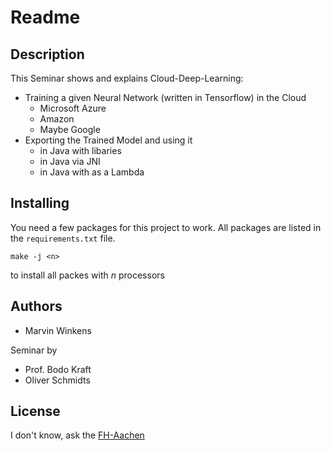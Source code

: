 # Readme



## Description

This Seminar shows and explains Cloud-Deep-Learning:
- Training a given Neural Network (written in Tensorflow) in the Cloud
    - Microsoft Azure
    - Amazon
    - Maybe Google
- Exporting the Trained Model and using it
    - in Java with libaries
    - in Java via JNI
    - in Java with as a Lambda

## Installing

You need a few packages for this project to work.
All packages are listed in the `requirements.txt` file.

```
make -j <n>
```

to install all packes with *n* processors

## Authors

- Marvin Winkens

Seminar by

- Prof. Bodo Kraft
- Oliver Schmidts

## License

I don't know, ask the [FH-Aachen](https://www.fh-aachen.de/)
